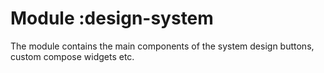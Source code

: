 # Module :design-system

The module contains the main components of the system design buttons, custom compose widgets etc.
